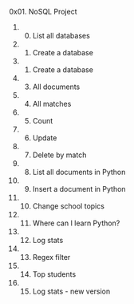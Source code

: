 0x01. NoSQL Project

1. 0. List all databases
2. 1. Create a database
3. 1. Create a database
4. 3. All documents
5. 4. All matches
6. 5. Count
7. 6. Update
8. 7. Delete by match
9. 8. List all documents in Python
10. 9. Insert a document in Python
11. 10. Change school topics
12. 11. Where can I learn Python?
13. 12. Log stats
14. 13. Regex filter
15. 14. Top students
16. 15. Log stats - new version
